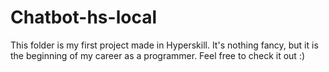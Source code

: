 # Chatbot-hs-local
 
This folder is my first project made in Hyperskill. It's nothing fancy, but it is the beginning of my career as a programmer. Feel free to check it out :)
